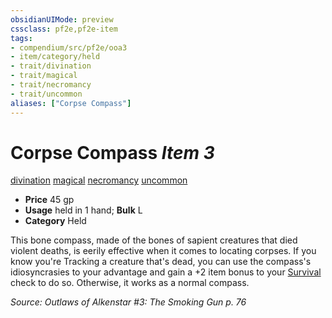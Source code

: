 ```yaml
---
obsidianUIMode: preview
cssclass: pf2e,pf2e-item
tags:
- compendium/src/pf2e/ooa3
- item/category/held
- trait/divination
- trait/magical
- trait/necromancy
- trait/uncommon
aliases: ["Corpse Compass"]
---
```

# Corpse Compass *Item 3*  
[divination](/rules/traits/divination.md)  [magical](/rules/traits/magical.md)  [necromancy](/rules/traits/necromancy.md)  [uncommon](/rules/traits/uncommon.md)  

- **Price** 45 gp
- **Usage** held in 1 hand; **Bulk** L
- **Category** Held

This bone compass, made of the bones of sapient creatures that died violent deaths, is eerily effective when it comes to locating corpses. If you know you're Tracking a creature that's dead, you can use the compass's idiosyncrasies to your advantage and gain a +2 item bonus to your [Survival](/compendium/skills.md#Survival) check to do so. Otherwise, it works as a normal compass.

*Source: Outlaws of Alkenstar #3: The Smoking Gun p. 76*